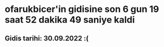 # ofarukbicer'in gidisine son 6 gun 19 saat 52 dakika 49 saniye kaldi

## Gidis tarihi: 30.09.2022 :(
